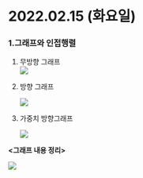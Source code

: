 # 2022.02.15 (화요일)
### **1.그래프와 인접행렬**

   1. 무방향 그래프    
      ![](https://user-images.githubusercontent.com/94853413/153794202-c6235380-5b14-43a3-b57f-42b128af6c43.png)       

   2. 방향 그래프
      
        ![](https://user-images.githubusercontent.com/94853413/153794293-db1420b3-8489-4f80-adb5-17e42b8b63ba.png)    
      
   3. 가중치 방향그래프     

        ![](https://user-images.githubusercontent.com/94853413/153794464-fbb0e71c-94ea-424d-925a-7c530b9f97c7.png)     
   
**<그래프 내용 정리>**
    
 ![](https://user-images.githubusercontent.com/94853413/153992578-d1ae2924-1efa-4167-9d94-6f033ad9fcf6.jpeg)

